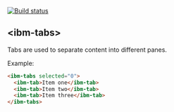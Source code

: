 [![Build status][travis-image]][travis-url]

## \<ibm-tabs\>

Tabs are used to separate content into different panes.

Example:
<!---
```
<custom-element-demo>
  <template>
    <script src="../webcomponentsjs/webcomponents-lite.js"></script>
    <link rel="import" href="ibm-tabs.html">
    <link rel="import" href="ibm-tab.html">
    <next-code-block></next-code-block>
  </template>
</custom-element-demo>
```
-->
```html
<ibm-tabs selected="0">
  <ibm-tab>Item one</ibm-tab>
  <ibm-tab>Item two</ibm-tab>
  <ibm-tab>Item three</ibm-tab>
</ibm-tabs>
```

[travis-image]: https://travis-ci.org/IBMResearch/ibm-tabs.svg?branch=master
[travis-url]: https://travis-ci.org/IBMResearch/ibm-tabs
